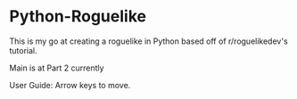 # Python-Roguelike
This is my go at creating a roguelike in Python based off of r/roguelikedev's tutorial. 

Main is at Part 2 currently

User Guide:
Arrow keys to move.
